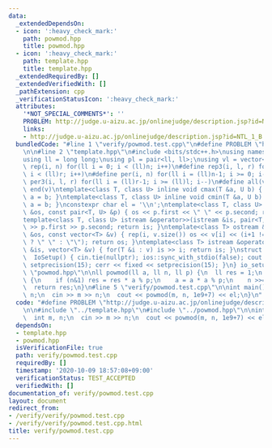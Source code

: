 ```yaml
---
data:
  _extendedDependsOn:
  - icon: ':heavy_check_mark:'
    path: powmod.hpp
    title: powmod.hpp
  - icon: ':heavy_check_mark:'
    path: template.hpp
    title: template.hpp
  _extendedRequiredBy: []
  _extendedVerifiedWith: []
  _pathExtension: cpp
  _verificationStatusIcon: ':heavy_check_mark:'
  attributes:
    '*NOT_SPECIAL_COMMENTS*': ''
    PROBLEM: http://judge.u-aizu.ac.jp/onlinejudge/description.jsp?id=NTL_1_B
    links:
    - http://judge.u-aizu.ac.jp/onlinejudge/description.jsp?id=NTL_1_B
  bundledCode: "#line 1 \"verify/powmod.test.cpp\"\n#define PROBLEM \"http://judge.u-aizu.ac.jp/onlinejudge/description.jsp?id=NTL_1_B\"\
    \n\n#line 2 \"template.hpp\"\n#include <bits/stdc++.h>\nusing namespace std;\n\
    using ll = long long;\nusing pl = pair<ll, ll>;\nusing vl = vector<ll>;\n#define\
    \ rep(i, n) for(ll i = 0; i < (ll)n; i++)\n#define rep3(i, l, r) for(ll i = l;\
    \ i < (ll)r; i++)\n#define per(i, n) for(ll i = (ll)n-1; i >= 0; i--)\n#define\
    \ per3(i, l, r) for(ll i = (ll)r-1; i >= (ll)l; i--)\n#define all(v) begin(v),\
    \ end(v)\ntemplate<class T, class U> inline void cmax(T &a, U b) { if (a < b)\
    \ a = b; }\ntemplate<class T, class U> inline void cmin(T &a, U b) { if (a > b)\
    \ a = b; }\nconstexpr char el = '\\n';\ntemplate<class T, class U> ostream &operator<<(ostream\
    \ &os, const pair<T, U> &p) { os << p.first << \" \" << p.second; return os; }\n\
    template<class T, class U> istream &operator>>(istream &is, pair<T, U> &p) { is\
    \ >> p.first >> p.second; return is; }\ntemplate<class T> ostream &operator<<(ostream\
    \ &os, const vector<T> &v) { rep(i, v.size()) os << v[i] << (i+1 != (ll)v.size()\
    \ ? \" \" : \"\"); return os; }\ntemplate<class T> istream &operator>>(istream\
    \ &is, vector<T> &v) { for(T &i : v) is >> i; return is; }\nstruct IoSetup {\n\
    \  IoSetup() { cin.tie(nullptr); ios::sync_with_stdio(false); cout << fixed <<\
    \ setprecision(15); cerr << fixed << setprecision(15); }\n} io_setup;\n#line 3\
    \ \"powmod.hpp\"\n\nll powmod(ll a, ll n, ll p) {\n  ll res = 1;\n  while (n)\
    \ {\n    if (n&1) res = res * a % p;\n    a = a * a % p;\n    n >>= 1;\n  }\n\
    \  return res;\n}\n#line 5 \"verify/powmod.test.cpp\"\n\nint main() {\n  int m,\
    \ n;\n  cin >> m >> n;\n  cout << powmod(m, n, 1e9+7) << el;\n}\n"
  code: "#define PROBLEM \"http://judge.u-aizu.ac.jp/onlinejudge/description.jsp?id=NTL_1_B\"\
    \n\n#include \"../template.hpp\"\n#include \"../powmod.hpp\"\n\nint main() {\n\
    \  int m, n;\n  cin >> m >> n;\n  cout << powmod(m, n, 1e9+7) << el;\n}\n"
  dependsOn:
  - template.hpp
  - powmod.hpp
  isVerificationFile: true
  path: verify/powmod.test.cpp
  requiredBy: []
  timestamp: '2020-10-09 18:57:08+09:00'
  verificationStatus: TEST_ACCEPTED
  verifiedWith: []
documentation_of: verify/powmod.test.cpp
layout: document
redirect_from:
- /verify/verify/powmod.test.cpp
- /verify/verify/powmod.test.cpp.html
title: verify/powmod.test.cpp
---
```

